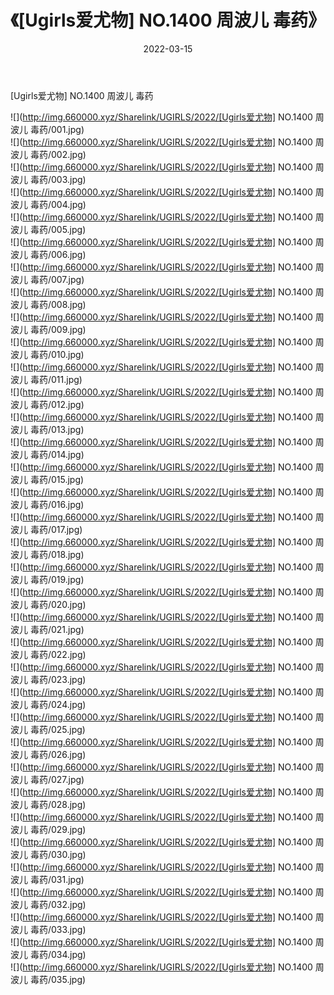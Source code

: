 ﻿---
layout: post
title:  《[Ugirls爱尤物] NO.1400 周波儿 毒药》
date:   2022-03-15
img: http://img.660000.xyz/Sharelink/UGIRLS/2022/[Ugirls爱尤物] NO.1400 周波儿 毒药/000.jpg
categories: [美女, 清纯, 唯美]
---

[Ugirls爱尤物] NO.1400 周波儿 毒药

 ![](http://img.660000.xyz/Sharelink/UGIRLS/2022/[Ugirls爱尤物] NO.1400 周波儿 毒药/001.jpg) <br>![](http://img.660000.xyz/Sharelink/UGIRLS/2022/[Ugirls爱尤物] NO.1400 周波儿 毒药/002.jpg) <br>![](http://img.660000.xyz/Sharelink/UGIRLS/2022/[Ugirls爱尤物] NO.1400 周波儿 毒药/003.jpg) <br>![](http://img.660000.xyz/Sharelink/UGIRLS/2022/[Ugirls爱尤物] NO.1400 周波儿 毒药/004.jpg) <br>![](http://img.660000.xyz/Sharelink/UGIRLS/2022/[Ugirls爱尤物] NO.1400 周波儿 毒药/005.jpg) <br>![](http://img.660000.xyz/Sharelink/UGIRLS/2022/[Ugirls爱尤物] NO.1400 周波儿 毒药/006.jpg) <br>![](http://img.660000.xyz/Sharelink/UGIRLS/2022/[Ugirls爱尤物] NO.1400 周波儿 毒药/007.jpg) <br>![](http://img.660000.xyz/Sharelink/UGIRLS/2022/[Ugirls爱尤物] NO.1400 周波儿 毒药/008.jpg) <br>![](http://img.660000.xyz/Sharelink/UGIRLS/2022/[Ugirls爱尤物] NO.1400 周波儿 毒药/009.jpg) <br>![](http://img.660000.xyz/Sharelink/UGIRLS/2022/[Ugirls爱尤物] NO.1400 周波儿 毒药/010.jpg) <br>![](http://img.660000.xyz/Sharelink/UGIRLS/2022/[Ugirls爱尤物] NO.1400 周波儿 毒药/011.jpg) <br>![](http://img.660000.xyz/Sharelink/UGIRLS/2022/[Ugirls爱尤物] NO.1400 周波儿 毒药/012.jpg) <br>![](http://img.660000.xyz/Sharelink/UGIRLS/2022/[Ugirls爱尤物] NO.1400 周波儿 毒药/013.jpg) <br>![](http://img.660000.xyz/Sharelink/UGIRLS/2022/[Ugirls爱尤物] NO.1400 周波儿 毒药/014.jpg) <br>![](http://img.660000.xyz/Sharelink/UGIRLS/2022/[Ugirls爱尤物] NO.1400 周波儿 毒药/015.jpg) <br>![](http://img.660000.xyz/Sharelink/UGIRLS/2022/[Ugirls爱尤物] NO.1400 周波儿 毒药/016.jpg) <br>![](http://img.660000.xyz/Sharelink/UGIRLS/2022/[Ugirls爱尤物] NO.1400 周波儿 毒药/017.jpg) <br>![](http://img.660000.xyz/Sharelink/UGIRLS/2022/[Ugirls爱尤物] NO.1400 周波儿 毒药/018.jpg) <br>![](http://img.660000.xyz/Sharelink/UGIRLS/2022/[Ugirls爱尤物] NO.1400 周波儿 毒药/019.jpg) <br>![](http://img.660000.xyz/Sharelink/UGIRLS/2022/[Ugirls爱尤物] NO.1400 周波儿 毒药/020.jpg) <br>![](http://img.660000.xyz/Sharelink/UGIRLS/2022/[Ugirls爱尤物] NO.1400 周波儿 毒药/021.jpg) <br>![](http://img.660000.xyz/Sharelink/UGIRLS/2022/[Ugirls爱尤物] NO.1400 周波儿 毒药/022.jpg) <br>![](http://img.660000.xyz/Sharelink/UGIRLS/2022/[Ugirls爱尤物] NO.1400 周波儿 毒药/023.jpg) <br>![](http://img.660000.xyz/Sharelink/UGIRLS/2022/[Ugirls爱尤物] NO.1400 周波儿 毒药/024.jpg) <br>![](http://img.660000.xyz/Sharelink/UGIRLS/2022/[Ugirls爱尤物] NO.1400 周波儿 毒药/025.jpg) <br>![](http://img.660000.xyz/Sharelink/UGIRLS/2022/[Ugirls爱尤物] NO.1400 周波儿 毒药/026.jpg) <br>![](http://img.660000.xyz/Sharelink/UGIRLS/2022/[Ugirls爱尤物] NO.1400 周波儿 毒药/027.jpg) <br>![](http://img.660000.xyz/Sharelink/UGIRLS/2022/[Ugirls爱尤物] NO.1400 周波儿 毒药/028.jpg) <br>![](http://img.660000.xyz/Sharelink/UGIRLS/2022/[Ugirls爱尤物] NO.1400 周波儿 毒药/029.jpg) <br>![](http://img.660000.xyz/Sharelink/UGIRLS/2022/[Ugirls爱尤物] NO.1400 周波儿 毒药/030.jpg) <br>![](http://img.660000.xyz/Sharelink/UGIRLS/2022/[Ugirls爱尤物] NO.1400 周波儿 毒药/031.jpg) <br>![](http://img.660000.xyz/Sharelink/UGIRLS/2022/[Ugirls爱尤物] NO.1400 周波儿 毒药/032.jpg) <br>![](http://img.660000.xyz/Sharelink/UGIRLS/2022/[Ugirls爱尤物] NO.1400 周波儿 毒药/033.jpg) <br>![](http://img.660000.xyz/Sharelink/UGIRLS/2022/[Ugirls爱尤物] NO.1400 周波儿 毒药/034.jpg) <br>![](http://img.660000.xyz/Sharelink/UGIRLS/2022/[Ugirls爱尤物] NO.1400 周波儿 毒药/035.jpg) <br>